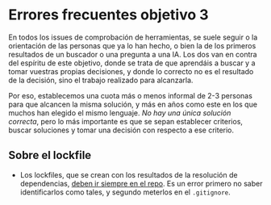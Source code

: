 # Errores frecuentes objetivo 3

En todos los issues de comprobación de herramientas, se suele seguir o la
orientación de las personas que ya lo han hecho, o bien la de los primeros
resultados de un buscador o una pregunta a una IA. Los dos van en contra del
espíritu de este objetivo, donde se trata de que aprendáis a buscar y a tomar
vuestras propias decisiones, y donde lo correcto no es el resultado de la
decisión, sino el trabajo realizado para alcanzarla.

Por eso, establecemos una cuota más o menos informal de 2-3 personas para que
alcancen la misma solución, y más en años como este en los que muchos han
elegido el mismo lenguaje. *No hay una única solución correcta*, pero lo más
importante es que se sepan establecer criterios, buscar soluciones y tomar una
decisión con respecto a ese criterio.

## Sobre el lockfile

* Los lockfiles, que se crean con los resultados de la resolución de
  dependencias, [deben ir siempre en el
  repo](https://classic.yarnpkg.com/blog/2016/11/24/lockfiles-for-all/). Es un
  error primero no saber identificarlos como tales, y segundo meterlos en el
  `.gitignore`.
